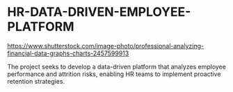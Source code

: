 # HR-DATA-DRIVEN-EMPLOYEE-PLATFORM

https://www.shutterstock.com/image-photo/professional-analyzing-financial-data-graphs-charts-2457599913

The project seeks to develop a data-driven platform that analyzes employee performance and attrition risks, enabling HR teams to implement proactive retention strategies.
